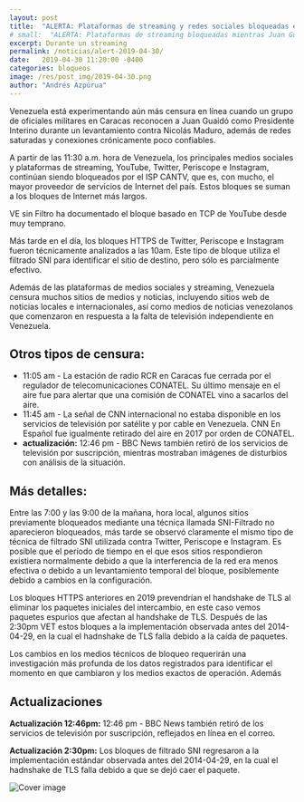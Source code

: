 ```yaml
---
layout: post
title:  "ALERTA: Plataformas de streaming y redes sociales bloqueadas en Venezuela durante el levantamiento"
# small:  "ALERTA: Plataformas de streaming bloqueadas mientras Juan Guaido es entrevistado por Luis Carlos Días en vivo sobre plataformas de streaming."
excerpt: Durante un streaming
permalink: /noticias/alert-2019-04-30/
date:   2019-04-30 11:20:00 -0400
categories: bloqueos
image: /res/post_img/2019-04-30.png
author: "Andrés Azpúrua"
---
```


Venezuela está experimentando aún más censura en línea cuando un grupo de oficiales militares en Caracas reconocen a Juan Guaidó como Presidente Interino durante un levantamiento contra Nicolás Maduro, además de redes saturadas y conexiones crónicamente poco confiables.

A partir de las 11:30 a.m. hora de Venezuela, los principales medios sociales y plataformas de streaming, YouTube, Twitter, Periscope e Instagram, continúan siendo bloqueados por el ISP CANTV, que es, con mucho, el mayor proveedor de servicios de Internet del país. Estos bloques se suman a los bloques de Internet más largos.

VE sin Filtro ha documentado el bloque basado en TCP de YouTube desde muy temprano.

Más tarde en el día, los bloques HTTPS de Twitter, Periscope e Instagram fueron técnicamente analizados a las 10am. Este tipo de bloque utiliza el filtrado SNI para identificar el sitio de destino, pero sólo es parcialmente efectivo.

Además de las plataformas de medios sociales y streaming, Venezuela censura muchos sitios de medios y noticias, incluyendo sitios web de noticias locales e internacionales, así como medios de noticias venezolanos que comenzaron en respuesta a la falta de televisión independiente en Venezuela.

## Otros tipos de censura:

- 11:05 am - La estación de radio RCR en Caracas fue cerrada por el regulador de telecomunicaciones CONATEL. Su último mensaje en el aire fue para alertar que una comisión de CONATEL vino a sacarlos del aire.
- 11:45 am - La señal de CNN internacional no estaba disponible en los servicios de televisión por satélite y por cable en Venezuela. CNN En Español fue igualmente retirado del aire en 2017 por orden de CONATEL.
- **actualización:** 12:46 pm - BBC News también retiró de los servicios de televisión por suscripción, mientras mostraban imágenes de disturbios con análisis de la situación.

## Más detalles:

Entre las 7:00 y las 9:00 de la mañana, hora local, algunos sitios previamente bloqueados mediante una técnica llamada SNI-Filtrado no aparecieron bloqueados, más tarde se observó claramente el mismo tipo de técnica de filtrado SNI utilizada contra Twitter, Periscope e Instagram. Es posible que el período de tiempo en el que esos sitios respondieron existiera normalmente debido a que la interferencia de la red era menos efectiva o debido a un levantamiento temporal del bloque, posiblemente debido a cambios en la configuración.

Los bloques HTTPS anteriores en 2019 prevendrían el handshake de TLS al eliminar los paquetes iniciales del intercambio, en este caso vemos paquetes espurios que afectan al handshake de TLS. Después de las 2:30pm VET estos bloques a la implementación observada antes del 2014-04-29, en la cual el hadnshake de TLS falla debido a la caída de paquetes.

Los cambios en los medios técnicos de bloqueo requerirán una investigación más profunda de los datos registrados para identificar el momento en que cambiaron y los medios exactos de operación. Además

## Actualizaciones

**Actualización 12:46pm:** 12:46 pm - BBC News también retiró de los servicios de televisión por suscripción, reflejados en línea en el correo.

**Actualización 2:30pm:** Los bloques de filtrado SNI regresaron a la implementación estándar observada antes del 2014-04-29, en la cual el hadnshake de TLS falla debido a que se dejó caer el paquete.




![Cover image](/res/post_img/2019-04-30.png)
